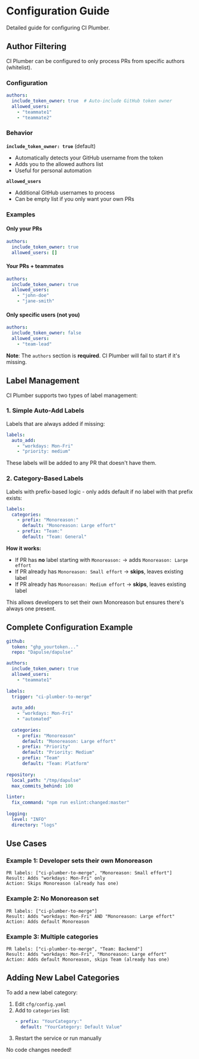 # Configuration Guide

Detailed guide for configuring CI Plumber.

## Author Filtering

CI Plumber can be configured to only process PRs from specific authors (whitelist).

### Configuration

```yaml
authors:
  include_token_owner: true  # Auto-include GitHub token owner
  allowed_users:
    - "teammate1"
    - "teammate2"
```

### Behavior

**`include_token_owner: true`** (default)
- Automatically detects your GitHub username from the token
- Adds you to the allowed authors list
- Useful for personal automation

**`allowed_users`**
- Additional GitHub usernames to process
- Can be empty list if you only want your own PRs

### Examples

#### Only your PRs
```yaml
authors:
  include_token_owner: true
  allowed_users: []
```

#### Your PRs + teammates
```yaml
authors:
  include_token_owner: true
  allowed_users:
    - "john-doe"
    - "jane-smith"
```

#### Only specific users (not you)
```yaml
authors:
  include_token_owner: false
  allowed_users:
    - "team-lead"
```

**Note**: The `authors` section is **required**. CI Plumber will fail to start if it's missing.

## Label Management

CI Plumber supports two types of label management:

### 1. Simple Auto-Add Labels

Labels that are always added if missing:

```yaml
labels:
  auto_add:
    - "workdays: Mon-Fri"
    - "priority: medium"
```

These labels will be added to any PR that doesn't have them.

### 2. Category-Based Labels

Labels with prefix-based logic - only adds default if no label with that prefix exists:

```yaml
labels:
  categories:
    - prefix: "Monoreason:"
      default: "Monoreason: Large effort"
    - prefix: "Team:"
      default: "Team: General"
```

**How it works:**
- If PR has **no** label starting with `Monoreason:` → adds `Monoreason: Large effort`
- If PR already has `Monoreason: Small effort` → **skips**, leaves existing label
- If PR already has `Monoreason: Medium effort` → **skips**, leaves existing label

This allows developers to set their own Monoreason but ensures there's always one present.

## Complete Configuration Example

```yaml
github:
  token: "ghp_yourtoken..."
  repo: "Dapulse/dapulse"

authors:
  include_token_owner: true
  allowed_users:
    - "teammate1"
  
labels:
  trigger: "ci-plumber-to-merge"
  
  auto_add:
    - "workdays: Mon-Fri"
    - "automated"
  
  categories:
    - prefix: "Monoreason"
      default: "Monoreason: Large effort"
    - prefix: "Priority"
      default: "Priority: Medium"
    - prefix: "Team"
      default: "Team: Platform"
    
repository:
  local_path: "/tmp/dapulse"
  max_commits_behind: 100
  
linter:
  fix_command: "npm run eslint:changed:master"
  
logging:
  level: "INFO"
  directory: "logs"
```

## Use Cases

### Example 1: Developer sets their own Monoreason
```
PR labels: ["ci-plumber-to-merge", "Monoreason: Small effort"]
Result: Adds "workdays: Mon-Fri" only
Action: Skips Monoreason (already has one)
```

### Example 2: No Monoreason set
```
PR labels: ["ci-plumber-to-merge"]
Result: Adds "workdays: Mon-Fri" AND "Monoreason: Large effort"
Action: Adds default Monoreason
```

### Example 3: Multiple categories
```
PR labels: ["ci-plumber-to-merge", "Team: Backend"]
Result: Adds "workdays: Mon-Fri", "Monoreason: Large effort"
Action: Adds default Monoreason, skips Team (already has one)
```

## Adding New Label Categories

To add a new label category:

1. Edit `cfg/config.yaml`
2. Add to `categories` list:
   ```yaml
   - prefix: "YourCategory:"
     default: "YourCategory: Default Value"
   ```
3. Restart the service or run manually

No code changes needed!

